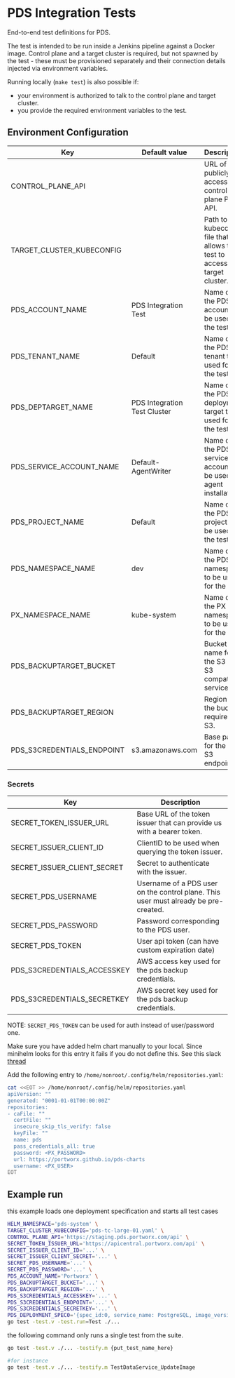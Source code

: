 # PDS Integration Tests

End-to-end test definitions for PDS.

The test is intended to be run inside a Jenkins pipeline against a Docker image.
Control plane and a target cluster is required, but not spawned by the test - these must be provisioned separately
and their connection details injected via environment variables.

Running locally (`make test`) is also possible if:

- your environment is authorized to talk to the control plane and target cluster.
- you provide the required environment variables to the test.

## Environment Configuration

| Key                        | Default value                | Description                                                                    |
|----------------------------|------------------------------|--------------------------------------------------------------------------------|
| CONTROL_PLANE_API          |                              | URL of the publicly accessible control plane PDS API.                          |
| TARGET_CLUSTER_KUBECONFIG  |                              | Path to the kubeconfig file that allows the test to access the target cluster. |
| PDS_ACCOUNT_NAME           | PDS Integration Test         | Name of the PDS account to be used for the test.                               |
| PDS_TENANT_NAME            | Default                      | Name of the PDS tenant to be used for the test.                                |
| PDS_DEPTARGET_NAME         | PDS Integration Test Cluster | Name of the PDS deployment target to be used for the test.                     |
| PDS_SERVICE_ACCOUNT_NAME   | Default-AgentWriter          | Name of the PDS service account to be used for agent installation.             |
| PDS_PROJECT_NAME           | Default                      | Name of the PDS project to be used for the test.                               |
| PDS_NAMESPACE_NAME         | dev                          | Name of the PDS namespace to be used for the test.                             |
| PX_NAMESPACE_NAME          | kube-system                  | Name of the PX namespace to be used for the test.                              |
| PDS_BACKUPTARGET_BUCKET    |                              | Bucket name for the S3 or S3 compatible service.                               |
| PDS_BACKUPTARGET_REGION    |                              | Region of the bucket, required for S3.                                         |
| PDS_S3CREDENTIALS_ENDPOINT | s3.amazonaws.com             | Base path for the AWS S3 endpoint.                                             |

### Secrets

| Key                         | Description                                                                         |
|-----------------------------|-------------------------------------------------------------------------------------|
| SECRET_TOKEN_ISSUER_URL     | Base URL of the token issuer that can provide us with a bearer token.               |
| SECRET_ISSUER_CLIENT_ID     | ClientID to be used when querying the token issuer.                                 |
| SECRET_ISSUER_CLIENT_SECRET | Secret to authenticate with the issuer.                                             |
| SECRET_PDS_USERNAME         | Username of a PDS user on the control plane. This user must already be pre-created. |
| SECRET_PDS_PASSWORD         | Password corresponding to the PDS user.                                             |
| SECRET_PDS_TOKEN            | User api token (can have custom expiration date)                                    |
| PDS_S3CREDENTIALS_ACCESSKEY | AWS access key used for the pds backup credentials.                                 |
| PDS_S3CREDENTIALS_SECRETKEY | AWS secret key used for the pds backup credentials.                                 |

NOTE: `SECRET_PDS_TOKEN` can be used for auth instead of user/password one.

Make sure you have added helm chart manually to your local.
Since minihelm looks for this entry it fails if you do not define this.
See this slack [thread](https://purestorage.slack.com/archives/C04CQSSMFPC/p1669717983272019)

Add the following entry to `/home/nonroot/.config/helm/repositories.yaml`:

```bash
cat <<EOT >> /home/nonroot/.config/helm/repositories.yaml
apiVersion: ""
generated: "0001-01-01T00:00:00Z"
repositories:
- caFile: ""
  certFile: ""
  insecure_skip_tls_verify: false
  keyFile: ""
  name: pds
  pass_credentials_all: true
  password: <PX_PASSWORD>
  url: https://portworx.github.io/pds-charts
  username: <PX_USER>
EOT
```

## Example run

this example loads one deployment specification and starts all test cases

```bash
HELM_NAMESPACE='pds-system' \
TARGET_CLUSTER_KUBECONFIG='pds-tc-large-01.yaml' \
CONTROL_PLANE_API='https://staging.pds.portworx.com/api' \
SECRET_TOKEN_ISSUER_URL='https://apicentral.portworx.com/api' \
SECRET_ISSUER_CLIENT_ID='...' \
SECRET_ISSUER_CLIENT_SECRET='...' \
SECRET_PDS_USERNAME='...' \
SECRET_PDS_PASSWORD='...' \
PDS_ACCOUNT_NAME='Portworx' \
PDS_BACKUPTARGET_BUCKET='...' \
PDS_BACKUPTARGET_REGION='...' \
PDS_S3CREDENTIALS_ACCESSKEY='...' \
PDS_S3CREDENTIALS_ENDPOINT='...' \
PDS_S3CREDENTIALS_SECRETKEY='...' \
PDS_DEPLOYMENT_SPEC0='{spec_id:0, service_name: PostgreSQL, image_version_build: 802315d, app_config_template_name: QaDefault, storage_option_name: QaDefault, resource_settings_template_name: Medium, service_type: LoadBalancer, name_prefix: autotest-81c330f-, node_count: 1}' \
go test -test.v -test.run=Test ./...
```

the following command only runs a single test from the suite.

```bash
go test -test.v ./... -testify.m {put_test_name_here}

#for instance
go test -test.v ./... -testify.m TestDataService_UpdateImage
```
